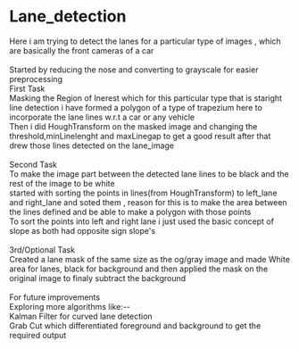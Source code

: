 # Lane_detection
Here i am trying to detect the lanes for a particular type of images , which are basically the front cameras of a car
<br>
<br>
Started by reducing the nose and converting to grayscale for easier preprocessing 
<br>
First Task
<br>
Masking the Region of Inerest which for this particular type that is staright line detection i have formed a polygon of a type of trapezium here to incorporate the lane lines w.r.t a car or any vehicle 
<br>
Then i did HoughTransform on the masked image and changing the threshold,minLinelenght and maxLinegap to get a good result after that 
<br>
drew those lines detected on the lane_image
<br>
<br>
Second Task
<br>
To make the image part between the detected lane lines to be black and the rest of the image to be white
<br>
started with sorting the points in lines(from HoughTransform) to left_lane and right_lane and soted them , reason for this is to make the area between 
<br>
the lines defined and be able to make a polygon with those points 
<br>
To sort the points into left and right lane i just used the basic concept of slope as both had opposite sign slope's
<br>
<br>
3rd/Optional Task
<br>
Created a lane mask of the same size as the og/gray image and made White area for lanes, black for background and then applied the mask on the original image to finaly subtract the background
<br>
<br>
For future improvements
<br>
Exploring more algorithms like:--
<br>
Kalman Filter for curved lane detection
<br>
Grab Cut which differentiated foreground and background to get the required output
